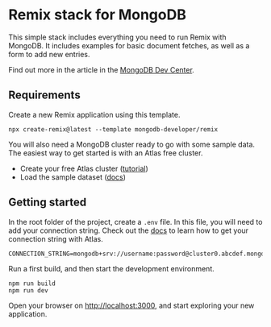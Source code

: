 # Remix stack for MongoDB

This simple stack includes everything you need to run Remix with MongoDB. It includes examples for basic document fetches, as well as a form to add new entries.

Find out more in the article in the [MongoDB Dev Center](https://mdb.link/remix).

## Requirements

Create a new Remix application using this template.

```
npx create-remix@latest --template mongodb-developer/remix
```

You will also need a MongoDB cluster ready to go with some sample data. The easiest way to get started is with an Atlas free cluster.

* Create your free Atlas cluster ([tutorial](https://www.mongodb.com/docs/atlas/tutorial/deploy-free-tier-cluster/?utm_campaign=devrel&utm_source=cross-post&utm_source=tools&utm_medium=readme&utm_content=remix-stack&utm_term=joel.lord))
* Load the sample dataset ([docs](https://www.mongodb.com/docs/atlas/sample-data/?utm_campaign=devrel&utm_source=cross-post&utm_source=tools&utm_medium=readme&utm_content=remix-stack&utm_term=joel.lord))

## Getting started
In the root folder of the project, create a `.env` file. In this file, you will need to add your connection string. Check out the [docs](https://www.mongodb.com/docs/guides/atlas/connection-string/?utm_campaign=devrel&utm_source=cross-post&utm_source=tools&utm_medium=readme&utm_content=remix-stack&utm_term=joel.lord) to learn how to get your connection string with Atlas.

```
CONNECTION_STRING=mongodb+srv://username:password@cluster0.abcdef.mongodb.net/myFirstDatabase
```

Run a first build, and then start the development environment.

```
npm run build
npm run dev
```

Open your browser on [http://localhost:3000](http://localhost:3000), and start exploring your new application.
